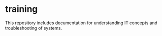 # training
This repository includes documentation for understanding IT concepts and troubleshooting of systems. 

